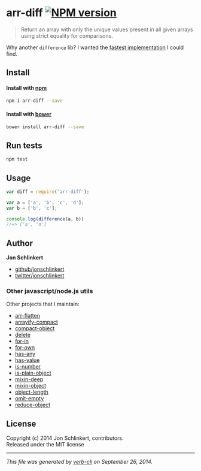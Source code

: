 # arr-diff [![NPM version](https://badge.fury.io/js/arr-diff.svg)](http://badge.fury.io/js/arr-diff)


> Return an array with only the unique values present in all given arrays using strict equality for comparisons.

Why another `difference` lib? I wanted the [fastest implementation](http://jsperf.com/array-difference-javascript) I could find.

## Install
#### Install with [npm](npmjs.org)

```bash
npm i arr-diff --save
```
#### Install with [bower](https://github.com/bower/bower)

```bash
bower install arr-diff --save
```

## Run tests

```bash
npm test
```

## Usage

```js
var diff = require('arr-diff');

var a = ['a', 'b', 'c', 'd'];
var b = ['b', 'c'];

console.log(difference(a, b))
//=> ['a', 'd']
```

## Author

**Jon Schlinkert**

+ [github/jonschlinkert](https://github.com/jonschlinkert)
+ [twitter/jonschlinkert](http://twitter.com/jonschlinkert)


### Other javascript/node.js utils

Other projects that I maintain:

  - [arr-flatten](https://github.com/jonschlinkert/arr-flatten)
  - [arrayify-compact](https://github.com/jonschlinkert/arrayify-compact)
  - [compact-object](https://github.com/jonschlinkert/compact-object)
  - [delete](https://github.com/jonschlinkert/delete)
  - [for-in](https://github.com/jonschlinkert/for-in)
  - [for-own](https://github.com/jonschlinkert/for-own)
  - [has-any](https://github.com/jonschlinkert/has-any)
  - [has-value](https://github.com/jonschlinkert/has-value)
  - [is-number](https://github.com/jonschlinkert/is-number)
  - [is-plain-object](https://github.com/jonschlinkert/is-plain-object)
  - [mixin-deep](https://github.com/jonschlinkert/mixin-deep)
  - [mixin-object](https://github.com/jonschlinkert/mixin-object)
  - [object-length](https://github.com/jonschlinkert/object-length)
  - [omit-empty](https://github.com/jonschlinkert/omit-empty)
  - [reduce-object](https://github.com/jonschlinkert/reduce-object)


## License
Copyright (c) 2014 Jon Schlinkert, contributors.  
Released under the MIT license

***

_This file was generated by [verb-cli](https://github.com/assemble/verb-cli) on September 26, 2014._
